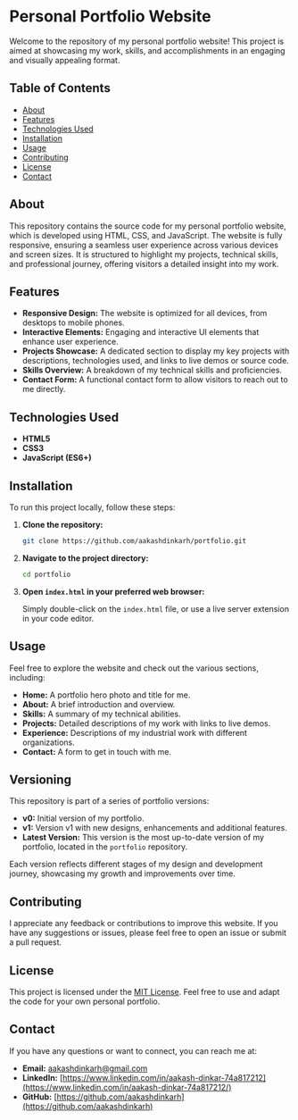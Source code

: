 # Personal Portfolio Website

Welcome to the repository of my personal portfolio website! This project is aimed at showcasing my work, skills, and accomplishments in an engaging and visually appealing format.

## Table of Contents

- [About](#about)
- [Features](#features)
- [Technologies Used](#technologies-used)
- [Installation](#installation)
- [Usage](#usage)
- [Contributing](#contributing)
- [License](#license)
- [Contact](#contact)

## About

This repository contains the source code for my personal portfolio website, which is developed using HTML, CSS, and JavaScript. The website is fully responsive, ensuring a seamless user experience across various devices and screen sizes. It is structured to highlight my projects, technical skills, and professional journey, offering visitors a detailed insight into my work.

## Features

- **Responsive Design:** The website is optimized for all devices, from desktops to mobile phones.
- **Interactive Elements:** Engaging and interactive UI elements that enhance user experience.
- **Projects Showcase:** A dedicated section to display my key projects with descriptions, technologies used, and links to live demos or source code.
- **Skills Overview:** A breakdown of my technical skills and proficiencies.
- **Contact Form:** A functional contact form to allow visitors to reach out to me directly.

## Technologies Used

- **HTML5**
- **CSS3**
- **JavaScript (ES6+)**

## Installation

To run this project locally, follow these steps:

1. **Clone the repository:**

   ```bash
   git clone https://github.com/aakashdinkarh/portfolio.git
   ```

2. **Navigate to the project directory:**

   ```bash
   cd portfolio
   ```

3. **Open `index.html` in your preferred web browser:**

   Simply double-click on the `index.html` file, or use a live server extension in your code editor.

## Usage

Feel free to explore the website and check out the various sections, including:

- **Home:** A portfolio hero photo and title for me.
- **About:** A brief introduction and overview.
- **Skills:** A summary of my technical abilities.
- **Projects:** Detailed descriptions of my work with links to live demos.
- **Experience:** Descriptions of my industrial work with different organizations.
- **Contact:** A form to get in touch with me.

## Versioning

This repository is part of a series of portfolio versions:

- **v0:** Initial version of my portfolio.
- **v1:** Version v1 with new designs, enhancements and additional features.
- **Latest Version:** This version is the most up-to-date version of my portfolio, located in the `portfolio` repository.

Each version reflects different stages of my design and development journey, showcasing my growth and improvements over time.

## Contributing

I appreciate any feedback or contributions to improve this website. If you have any suggestions or issues, please feel free to open an issue or submit a pull request.

## License

This project is licensed under the [MIT License](LICENSE). Feel free to use and adapt the code for your own personal portfolio.

## Contact

If you have any questions or want to connect, you can reach me at:

- **Email:** [aakashdinkarh@gmail.com](mailto:aakashdinkarh@gmail.com)
- **LinkedIn:** [https://www.linkedin.com/in/aakash-dinkar-74a817212](https://www.linkedin.com/in/aakash-dinkar-74a817212/)
- **GitHub:** [https://github.com/aakashdinkarh](https://github.com/aakashdinkarh)
